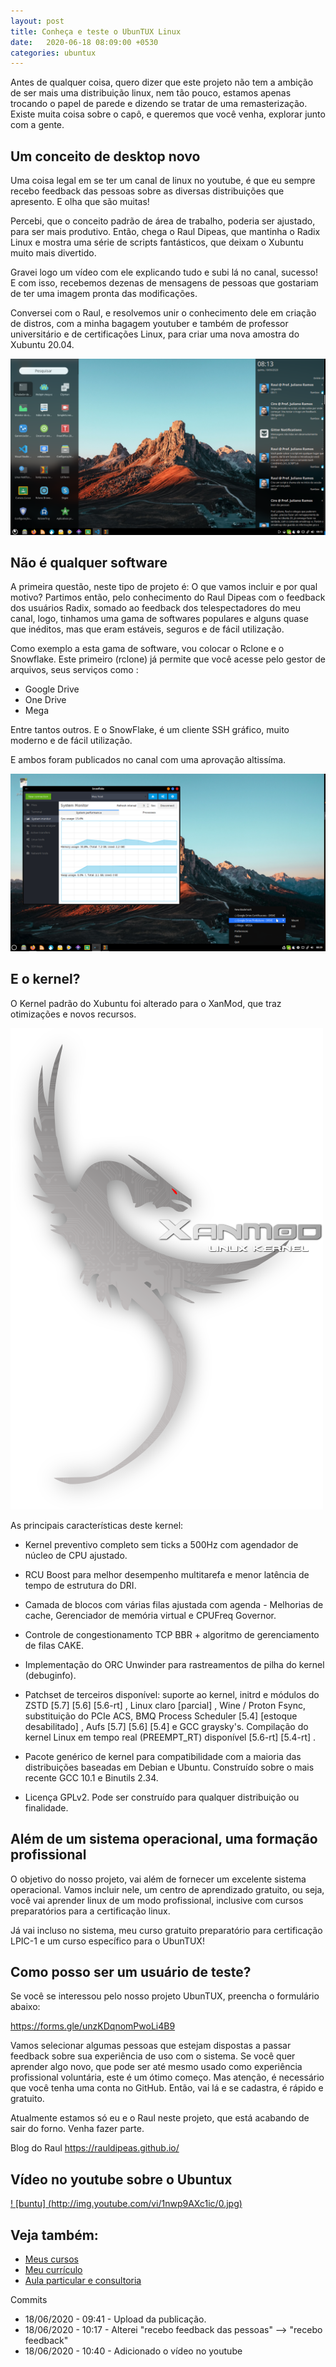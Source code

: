 ```yaml
---
layout: post
title: Conheça e teste o UbunTUX Linux
date:   2020-06-18 08:09:00 +0530
categories: ubuntux 
---
```


Antes de qualquer coisa, quero dizer que este projeto não tem a ambição de ser mais uma distribuição linux, nem tão pouco, estamos apenas trocando o papel de parede e dizendo se tratar de uma remasterização. Existe muita coisa sobre o capô, e queremos que você venha, explorar junto com a gente.

## Um conceito de desktop novo
Uma coisa legal em se ter um canal de linux no youtube, é que eu sempre recebo feedback das pessoas sobre as diversas distribuições que apresento. E olha que são muitas! 

Percebi, que o conceito padrão de área de trabalho, poderia ser ajustado, para ser mais produtivo. Então, chega o Raul Dipeas, que mantinha o Radix Linux e mostra uma série de scripts fantásticos, que deixam o Xubuntu muito mais divertido. 

Gravei logo um vídeo com ele explicando tudo e subi lá no canal, sucesso! E com isso, recebemos dezenas de mensagens de pessoas que gostariam de ter uma imagem pronta das modificações. 

Conversei com o Raul, e resolvemos unir o conhecimento dele em criação de distros, com a minha bagagem youtuber e também de professor universitário e de certificações Linux, para criar uma nova amostra do Xubuntu 20.04. 

![desktop](/images/desktop.png)

## Não é qualquer software 
A primeira questão, neste tipo de projeto é: O que vamos incluir e por qual motivo? Partimos então, pelo conhecimento do Raul Dipeas com o feedback dos usuários Radix, somado ao feedback dos telespectadores do meu canal, logo, tinhamos uma gama de softwares populares e alguns quase que inéditos, mas que eram estáveis, seguros e de fácil utilização.

Como exemplo a esta gama de software, vou colocar o Rclone e o Snowflake. Este primeiro (rclone) já permite que você acesse pelo gestor de arquivos, seus serviços como : 

- Google Drive
- One Drive
- Mega

Entre tantos outros. E o SnowFlake, é um cliente SSH gráfico, muito moderno e de fácil utilização.

E ambos foram publicados no canal com uma aprovação altissíma. 

![app ubuntux](/images/appubuntu.png)

## E o kernel?
O Kernel padrão do Xubuntu foi alterado para o XanMod, que traz otimizações e novos recursos. 

![xammod](/images/xmk.png)

As principais características deste kernel:


   - Kernel preventivo completo sem ticks a 500Hz com agendador de núcleo de CPU ajustado.

   - RCU Boost para melhor desempenho multitarefa e menor latência de tempo de estrutura do DRI.
  
   - Camada de blocos com várias filas ajustada com agenda
    - Melhorias de cache, Gerenciador de memória virtual e CPUFreq Governor.
   - Controle de congestionamento TCP BBR + algoritmo de gerenciamento de filas CAKE.
  - Implementação do ORC Unwinder para rastreamentos de pilha do kernel (debuginfo).
  - Patchset de terceiros disponível: suporte ao kernel, initrd e módulos do ZSTD [5.7] [5.6] [5.6-rt] , Linux claro [parcial] , Wine / Proton Fsync, substituição do PCIe ACS, BMQ Process Scheduler [5.4] [estoque desabilitado] , Aufs [5.7] [5.6] [5.4] e GCC graysky's.
    Compilação do kernel Linux em tempo real (PREEMPT_RT) disponível [5.6-rt] [5.4-rt] .
- Pacote genérico de kernel para compatibilidade com a maioria das distribuições baseadas em Debian e Ubuntu. Construído sobre o mais recente GCC 10.1 e Binutils 2.34.
- Licença GPLv2. Pode ser construído para qualquer distribuição ou finalidade.


## Além de um sistema operacional, uma formação profissional
O objetivo do nosso projeto, vai além de fornecer um excelente sistema operacional. Vamos incluir nele, um centro de aprendizado gratuito, ou seja, você vai aprender linux de um modo profissional, inclusive com cursos preparatórios para a certificação linux.

Já vai incluso no sistema, meu curso gratuito preparatório para certificação LPIC-1 e um curso específico para o UbunTUX!



## Como posso ser um usuário de teste?
Se você se interessou pelo nosso projeto UbunTUX, preencha o formulário abaixo:

<https://forms.gle/unzKDqnomPwoLi4B9>

Vamos selecionar algumas pessoas que estejam dispostas a passar feedback sobre sua experiência de uso com o sistema. Se você quer aprender algo novo, que pode ser até mesmo usado como experiência profissional voluntária, este é um ótimo começo. Mas atenção, é necessário que você tenha uma conta no GitHub. Então, vai lá e se cadastra, é rápido e gratuito.

Atualmente estamos só eu e o Raul neste projeto, que está acabando de sair do forno. Venha fazer parte.

Blog do Raul
<https://rauldipeas.github.io/>

## Vídeo no youtube sobre o Ubuntux
[! [buntu] (http://img.youtube.com/vi/1nwp9AXc1ic/0.jpg)](http://www.youtube.com/watch?v=1nwp9AXc1ic "buntu")

## Veja também:
- [Meus cursos](https://profjulianoramos.github.io/cursos/)
- [Meu currículo](https://profjulianoramos.github.io/curriculo/)
- [Aula particular e consultoria](https://profjulianoramos.github.io/consultoria/)

Commits
- 18/06/2020 - 09:41 - Upload da publicação.
- 18/06/2020 - 10:17 - Alterei "recebo feedback das pessoas" --> "recebo feedback"
- 18/06/2020 - 10:40 - Adicionado o vídeo no youtube